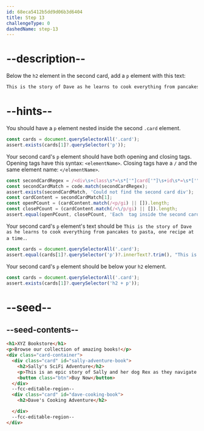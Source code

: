 ```yaml
---
id: 68eca5412b5dd9d06b3d6404
title: Step 13
challengeType: 0
dashedName: step-13
---
```


# --description--

Below the `h2` element in the second card, add a `p` element with this text:

```md
This is the story of Dave as he learns to cook everything from pancakes to pasta, one recipe at a time.
```


# --hints--

You should have a `p` element nested inside the second `.card` element.

```js
const cards = document.querySelectorAll('.card');
assert.exists(cards[1]?.querySelector('p'));
```

Your second card's `p` element should have both opening and closing tags. Opening tags have this syntax: `<elementName>`. Closing tags have a `/` and the same element name: `</elementName>`.

```js
const secondCardRegex = /<div\s+class\s*=\s*['"]card['"]\s+id\s*=\s*['"]dave-cooking-book['"][^>]*>([\s\S]*?)<\/div\s*>/i;
const secondCardMatch = code.match(secondCardRegex);
assert.exists(secondCardMatch, 'Could not find the second card div');
const cardContent = secondCardMatch[1];
const openPCount = (cardContent.match(/<p/gi) || []).length;
const closePCount = (cardContent.match(/<\/p/gi) || []).length;
assert.equal(openPCount, closePCount, 'Each  tag inside the second card should have a closing  tag');
```

Your second card's `p` element's text should be `This is the story of Dave as he learns to cook everything from pancakes to pasta, one recipe at a time.`.

```js
const cards = document.querySelectorAll('.card');
assert.equal(cards[1]?.querySelector('p')?.innerText?.trim(), "This is the story of Dave as he learns to cook everything from pancakes to pasta, one recipe at a time.");
```

Your second card's `p` element should be below your `h2` element.

```js
const cards = document.querySelectorAll('.card');
assert.exists(cards[1]?.querySelector('h2 + p'));
```

# --seed--

## --seed-contents--

```html
<h1>XYZ Bookstore</h1>
<p>Browse our collection of amazing books!</p>
<div class="card-container">
  <div class="card" id="sally-adventure-book">
    <h2>Sally's SciFi Adventure</h2>
    <p>This is an epic story of Sally and her dog Rex as they navigate through other worlds.</p>
    <button class="btn">Buy Now</button>
  </div>
  --fcc-editable-region--
  <div class="card" id="dave-cooking-book">
    <h2>Dave's Cooking Adventure</h2>

  </div>
  --fcc-editable-region--
</div>
```
